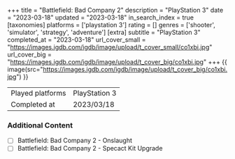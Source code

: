 +++
title = "Battlefield: Bad Company 2"
description = "PlayStation 3"
date = "2023-03-18"
updated = "2023-03-18"
in_search_index = true
[taxonomies]
platforms = ['playstation 3']
rating = []
genres = ['shooter', 'simulator', 'strategy', 'adventure']
[extra]
subtitle = "PlayStation 3"
completed_at = "2023-03-18"
url_cover_small = "https://images.igdb.com/igdb/image/upload/t_cover_small/co1xbi.jpg"
url_cover_big = "https://images.igdb.com/igdb/image/upload/t_cover_big/co1xbi.jpg"
+++
{{ image(src="https://images.igdb.com/igdb/image/upload/t_cover_big/co1xbi.jpg") }}

|              |            |
| ------------ | ---------- |
| Played platforms    | PlayStation 3 |
| Completed at | 2023/03/18 |


### Additional Content


- [ ] Battlefield: Bad Company 2 - Onslaught
- [ ] Battlefield: Bad Company 2 - Specact Kit Upgrade